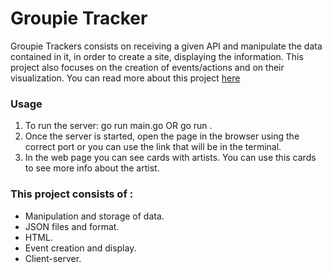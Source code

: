 # Groupie Tracker

Groupie Trackers consists on receiving a given API and manipulate the data contained in it, in order to create a site, displaying the information. This project also focuses on the creation of events/actions and on their visualization.
You can read more about this project [here](https://github.com/01-edu/public/tree/master/subjects/groupie-tracker)

### Usage

1. To run the server: go run main.go OR go run .
2. Once the server is started, open the page in the browser using the correct port or you can use the link that will be in the terminal.
3. In the web page you can see cards with artists. You can use this cards to see more info about the artist.

### This project consists of :

- Manipulation and storage of data.
- JSON files and format.
- HTML.
- Event creation and display.
- Client-server.
